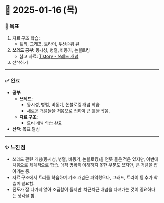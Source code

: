 # 📅 2025-01-16 (목)

### 🎯 목표
1. 자료 구조 학습:
   - 트리, 그래프, 트라이, 우선순위 큐
2. **쓰레드 공부**: 동시성, 병렬, 비동기, 논블로킹  
   - 참고 자료: [Tistory - 쓰레드 개념](https://black7375.tistory.com/90)
3. 산책하기

---

### ✅ 완료
- **공부**:
  - **쓰레드**:
    - 동시성, 병렬, 비동기, 논블로킹 개념 학습
    - 새로운 개념들을 처음으로 접하며 큰 틀을 잡음.
  - **자료 구조**:
    - 트리 개념 학습 완료
- **산책**: 목표 달성

---

### ✨ 느낀 점
- 쓰레드 관련 개념(동시성, 병렬, 비동기, 논블로킹)을 언뜻 들은 적은 있지만, 이번에 처음으로 체계적으로 학습. 아직 명확히 이해하지 못한 부분도 있지만, 큰 개념을 잡아가는 중.
- 자료 구조에서 트리를 학습하며 기초 개념은 파악했으나, 그래프, 트라이 등 추가 학습이 필요함.
- 진도가 잘 나가지 않아 조급함이 들지만, 차근차근 개념을 다져가는 것이 중요하다는 생각을 함.
